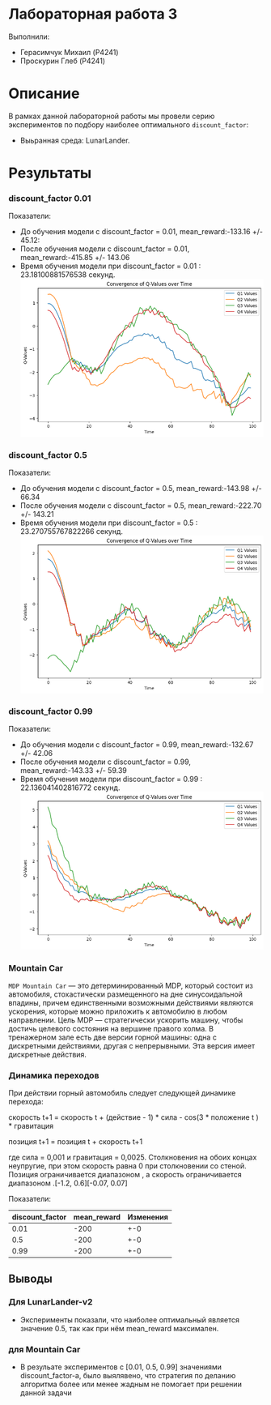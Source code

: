 # Лабораторная работа 3

Выполнили:
* Герасимчук Михаил (P4241)
* Проскурин Глеб (P4241)

# Описание
В рамках данной лабораторной работы мы провели серию экспериментов по подбору наиболее оптимального `discount_factor`:
* Выьранная среда: LunarLander.

# Результаты
### discount_factor 0.01
Показатели:
* До обучения модели с discount_factor = 0.01, mean_reward:-133.16 +/- 45.12:
* После обучения модели с discount_factor = 0.01, mean_reward:-415.85 +/- 143.06
* Время обучения модели при discount_factor = 0.01 : 23.18100881576538 секунд.
![Alt text](output_001.png)
### discount_factor 0.5
Показатели:
* До обучения модели с discount_factor = 0.5, mean_reward:-143.98 +/- 66.34
* После обучения модели с discount_factor = 0.5, mean_reward:-222.70 +/- 143.21
* Время обучения модели при discount_factor = 0.5 : 23.270755767822266 секунд.
![Alt text](output002.png)
### discount_factor 0.99
Показатели:
* До обучения модели с discount_factor = 0.99, mean_reward:-132.67 +/- 42.06
* После обучения модели с discount_factor = 0.99, mean_reward:-143.33 +/- 59.39
* Время обучения модели при discount_factor = 0.99 : 22.136041402816772 секунд.
![Alt text](output003.png)

### Mountain Car
`MDP Mountain Car` — это детерминированный MDP, который состоит из автомобиля, стохастически размещенного на дне синусоидальной впадины, причем единственными возможными действиями являются ускорения, которые можно приложить к автомобилю в любом направлении. Цель MDP — стратегически ускорить машину, чтобы достичь целевого состояния на вершине правого холма. В тренажерном зале есть две версии горной машины: одна с дискретными действиями, другая с непрерывными. Эта версия имеет дискретные действия.

### Динамика переходов
При действии горный автомобиль следует следующей динамике перехода:

скорость t+1 = скорость t + (действие - 1) * сила - cos(3 * положение t ) * гравитация

позиция t+1 = позиция t + скорость t+1

где сила = 0,001 и гравитация = 0,0025. Столкновения на обоих концах неупругие, при этом скорость равна 0 при столкновении со стеной. Позиция ограничивается диапазоном , а скорость ограничивается диапазоном .[-1.2, 0.6][-0.07, 0.07]

Показатели: 

| discount_factor | mean_reward | Изменения |
|-----------------|-------------|---|
| 0.01            | -200        | +-0 |
| 0.5             | -200        | +-0 |
| 0.99            | -200        | +-0 |



## Выводы
### Для LunarLander-v2
* Эксперименты показали, что наиболее оптимальный является значение 0.5, так как при нём  mean_reward максимален.
### для Mountain Car
* В резульате экспериментов с [0.01, 0.5, 0.99] значениями discount_factor-а, было выялявено, что стратегия по деланию алгоритма более или менее жадным не помогает при решении данной задачи
